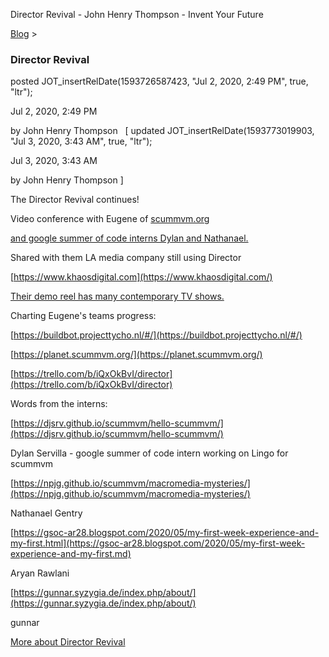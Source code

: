 Director Revival - John Henry Thompson - Invent Your Future   
    

[Blog](../z-blog-1.md)‎ > ‎

### Director Revival

posted JOT\_insertRelDate(1593726587423, "Jul 2, 2020, 2:49 PM", true, "ltr");

Jul 2, 2020, 2:49 PM

by John Henry Thompson   \[ updated JOT\_insertRelDate(1593773019903, "Jul 3, 2020, 3:43 AM", true, "ltr");

Jul 3, 2020, 3:43 AM

by John Henry Thompson \]

The Director Revival continues!

  

Video conference with Eugene of [scummvm.org](http://scummvm.org/) 

[and google summer of code interns Dylan and Nathanael.](https://www.youtube.com/watch?v=Pg9oYh8lArk)

  

Shared with them LA media company still using Director

[https://www.khaosdigital.com](https://www.khaosdigital.com/)

[Their demo reel has many contemporary TV shows.](https://player.vimeo.com/video/423416374?dnt=1&app_id=122963)

  

Charting Eugene's teams progress:

[https://buildbot.projecttycho.nl/#/](https://buildbot.projecttycho.nl/#/)

[https://planet.scummvm.org/](https://planet.scummvm.org/)

[https://trello.com/b/iQxOkBvI/director](https://trello.com/b/iQxOkBvI/director)

  

Words from the interns:

  

[https://djsrv.github.io/scummvm/hello-scummvm/](https://djsrv.github.io/scummvm/hello-scummvm/)

Dylan Servilla - google summer of code intern working on Lingo for scummvm

  

[https://npjg.github.io/scummvm/macromedia-mysteries/](https://npjg.github.io/scummvm/macromedia-mysteries/)

Nathanael Gentry

  

[https://gsoc-ar28.blogspot.com/2020/05/my-first-week-experience-and-my-first.html](https://gsoc-ar28.blogspot.com/2020/05/my-first-week-experience-and-my-first.md)

Aryan Rawlani

  

[https://gunnar.syzygia.de/index.php/about/](https://gunnar.syzygia.de/index.php/about/)

gunnar

  

[More about Director Revival](../4-history/artifacts.md)

  

